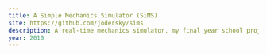 ```yaml
---
title: A Simple Mechanics Simulator (SiMS)
site: https://github.com/jodersky/sims
description: A real-time mechanics simulator, my final year school project.
year: 2010
---
```


